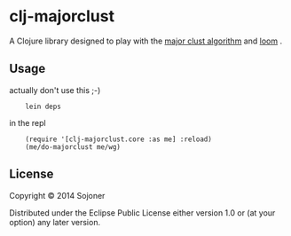 # clj-majorclust

A Clojure library designed to play with the [major clust algorithm](http://www.uni-weimar.de/medien/webis/teaching/lecturenotes/machine-learning/unit-en-cluster-analysis-density.pdf) and [loom](https://github.com/aysylu/loom) .
## Usage

actually don't use this ;-)

        lein deps

in the repl

        (require '[clj-majorclust.core :as me] :reload)
        (me/do-majorclust me/wg)


## License

Copyright © 2014 Sojoner

Distributed under the Eclipse Public License either version 1.0 or (at
your option) any later version.

